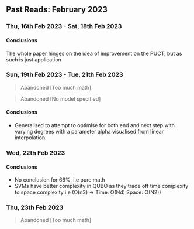 ## Past Reads: February 2023

### Thu, 16th Feb 2023 - Sat, 18th Feb 2023
<pa-per href="https://storage.googleapis.com/deepmind-media/DeepMind.com/Blog/alphazero-shedding-new-light-on-chess-shogi-and-go/alphazero_preprint.pdf" title="A general reinforcement learning algorithm that masters chess, shogi, and Go through self-play"
tags="RL"></pa-per>

#### Conclusions
The whole paper hinges on the idea of improvement on the PUCT, but as such is just application

### Sun, 19th Feb 2023 - Tue, 21th Feb 2023
> Abandoned [Too much math]

<pa-per href="arxiv.org/pdf/2101.11020.pdf" title="Supervised QML is Kernel Methods" tags="QML"></pa-per>

> Abandoned [No model specified]

<pa-per href="nature.com/articles/s41586-021-03819-2" title="Highly accurate protein structure prediction with AlphaFold" tags="RL"></pa-per>

<pa-per href="ar5iv.labs.arxiv.org/html/2110.02758" title="Mismatched No More: A Unified Framework for Learning to Match and Rank" tags="RL"></pa-per>

#### Conclusions
- Generalised to attempt to optimise for both end and next step with varying degrees with a parameter alpha visualised from linear interpolation

### Wed, 22th Feb 2023
<pa-per href="ar5iv.labs.arxiv.org/html/2008.02369" title="QUBO Formulations for Training Machine Learning Models" tags="QML"></pa-per>

#### Conclusions
- No conclusion for 66%, i.e pure math
- SVMs have better complexity in QUBO as they trade off time complexity to space complexity i.e (O(n3) -> Time: O(Nd) Space: O(N2))

### Thu, 23th Feb 2023
> Abandoned [Too much math]

<pa-per href="arxiv.org/pdf/2207.00787.pdf" title="Object Representations as Fixed Points: Training Iterative Refinement Algorithms with Implicit Differentiation" tags="Meta"></pa-per>

<pa-per href="arxiv.org/pdf/1703.03400.pdf" title="Model-Agnostic Meta-Learning for Fast Adaptation of Deep Networks" tags="MeL"></pa-per>

<!-- Reading Sessions
Conclusions:
- How large a net is can be concluded from Whitney Embedding Theorem such that if Dataset is of m-dims, the manifold generated by the Universal Approximator i.e NN has to be of AT LEAST 2m dims to fully embed the Dataset. This gives us some insight into how large a net should be
- Better algo to generalise against multiple tasks. Looks good makes sense

Fri, 24th Feb 2023
Conditional Neural Processes
https://arxiv.org/pdf/1807.01613.pdf
Neural Complexity Measures
https://papers.nips.cc/paper/2020/file/6e17a5fd135fcaf4b49f2860c2474c7c-Paper.pdf
 -->
